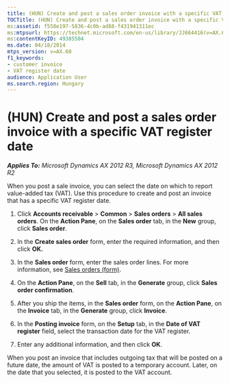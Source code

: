 ```yaml
---
title: (HUN) Create and post a sales order invoice with a specific VAT register date
TOCTitle: (HUN) Create and post a sales order invoice with a specific VAT register date
ms:assetid: f558e197-5836-4c0b-ad88-f431941311ec
ms:mtpsurl: https://technet.microsoft.com/en-us/library/JJ664416(v=AX.60)
ms:contentKeyID: 49385504
ms.date: 04/18/2014
mtps_version: v=AX.60
f1_keywords:
- customer invoice
- VAT register date
audience: Application User
ms.search.region: Hungary
---
```


# (HUN) Create and post a sales order invoice with a specific VAT register date 


_**Applies To:** Microsoft Dynamics AX 2012 R3, Microsoft Dynamics AX 2012 R2_

When you post a sale invoice, you can select the date on which to report value-added tax (VAT). Use this procedure to create and post an invoice that has a specific VAT register date.

1.  Click **Accounts receivable** \> **Common** \> **Sales orders** \> **All sales orders**. On the **Action Pane**, on the **Sales order** tab, in the **New** group, click **Sales order**.

2.  In the **Create sales order** form, enter the required information, and then click **OK.**

3.  In the **Sales order** form, enter the sales order lines. For more information, see [Sales orders (form)](https://technet.microsoft.com/en-us/library/aa585863\(v=ax.60\)).

4.  On the **Action Pane**, on the **Sell** tab, in the **Generate** group, click **Sales order confirmation**.

5.  After you ship the items, in the **Sales order** form, on the **Action Pane**, on the **Invoice** tab, in the **Generate** group, click **Invoice**.

6.  In the **Posting invoice** form, on the **Setup** tab, in the **Date of VAT register** field, select the transaction date for the VAT register.

7.  Enter any additional information, and then click **OK**.

When you post an invoice that includes outgoing tax that will be posted on a future date, the amount of VAT is posted to a temporary account. Later, on the date that you selected, it is posted to the VAT account.

  


